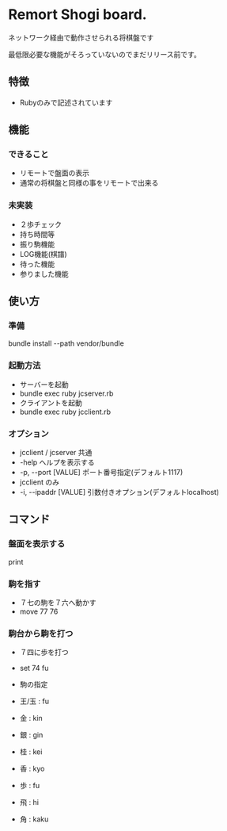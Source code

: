 # Remort Shogi board.

ネットワーク経由で動作させられる将棋盤です

最低限必要な機能がそろっていないのでまだリリース前です。

## 特徴

* Rubyのみで記述されています

## 機能
### できること
* リモートで盤面の表示
* 通常の将棋盤と同様の事をリモートで出来る

### 未実装
* ２歩チェック
* 持ち時間等
* 振り駒機能
* LOG機能(棋譜)
* 待った機能
* 参りました機能

## 使い方

### 準備
bundle install --path vendor/bundle

### 起動方法
* サーバーを起動
 * bundle exec ruby jcserver.rb
* クライアントを起動
 * bundle exec ruby jcclient.rb

### オプション
* jcclient / jcserver 共通
 * -help ヘルプを表示する
 * -p, --port [VALUE]               ポート番号指定(デフォルト1117)
* jcclient のみ
 * -i, --ipaddr [VALUE]             引数付きオプション(デフォルトlocalhost)


## コマンド

### 盤面を表示する

print

### 駒を指す

* ７七の駒を７六へ動かす
 * move 77 76

### 駒台から駒を打つ

* ７四に歩を打つ
 * set 74 fu

* 駒の指定
 * 王/玉 : fu
 * 金    : kin
 * 銀    : gin
 * 桂    : kei
 * 香    : kyo
 * 歩    : fu
 * 飛    : hi
 * 角    : kaku
